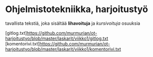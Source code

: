 # Ohjelmistotekniikka, harjoitustyö

tavallista tekstiä, joka sisältää **lihavoituja** ja *kursivoituja* osuuksia

[gitlog.txt]https://github.com/murmurian/ot-harjoitustyo/blob/master/laskarit/viikko1/gitlog.txt
[komentorivi.txt]https://github.com/murmurian/ot-harjoitustyo/blob/master/laskarit/viikko1/komentorivi.txt
